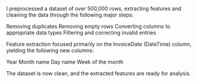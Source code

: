 I preprocessed a dataset of over 500,000 rows, extracting features and cleaning the data through the following major steps:

Removing duplicates
Removing empty rows
Converting columns to appropriate data types
Filtering and correcting invalid entries

Feature extraction focused primarily on the InvoiceDate (DateTime) column, yielding the following new columns:

Year
Month name
Day name
Week of the month

The dataset is now clean, and the extracted features are ready for analysis.
